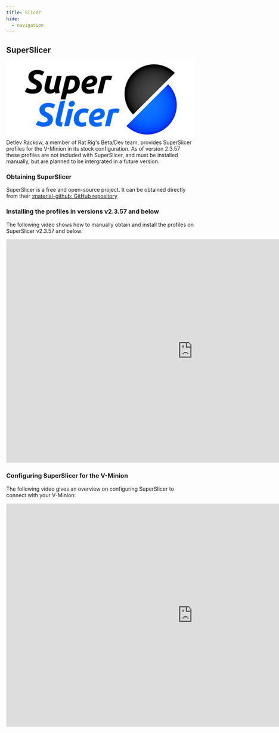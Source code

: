```yaml
---
title: Slicer
hide:
  - navigation
---
```


## SuperSlicer
![](/assets/superslicer_logo.png)
Detlev Rackow, a member of Rat Rig's Beta/Dev team, provides SuperSlicer profiles for the V-Minion in its stock configuration. As of version 2.3.57 these profiles are not included with SuperSlicer, and must be installed manually, but are planned to be intergrated in a future version.

### Obtaining SuperSlicer
SuperSlicer is a free and open-source project. It can be obtained directly from their [:material-github: GitHub repository](https://github.com/supermerill/SuperSlicer/releases)

### Installing the profiles in versions v2.3.57 and below
The following video shows how to manually obtain and install the profiles on SuperSlicer v2.3.57 and below:
<center><iframe width="1000" height="600" src="https://www.youtube.com/embed/cL5WGpLS94k" frameborder="0" allow="accelerometer; autoplay; clipboard-write; encrypted-media; gyroscope; picture-in-picture" allowfullscreen></iframe></center>

### Configuring SuperSlicer for the V-Minion
The following video gives an overview on configuring SuperSlicer to connect with your V-Minion:
<center><iframe width="1000" height="600" src="https://www.youtube.com/embed/5o2UqtdWnn0" frameborder="0" allow="accelerometer; autoplay; clipboard-write; encrypted-media; gyroscope; picture-in-picture" allowfullscreen></iframe></center>
